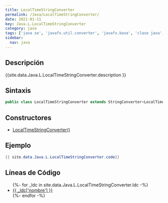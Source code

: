 ```yaml
---
title: LocalTimeStringConverter
permalink: /Java/LocalTimeStringConverter/
date: 2021-01-11
key: Java.L.LocalTimeStringConverter
category: java
tags: ['java se', 'javafx.util.converter', 'javafx.base', 'clase java', 'JavaFX 8.0']
sidebar: 
  nav: java
---
```


## Descripción
{{site.data.Java.L.LocalTimeStringConverter.description }}

## Sintaxis
~~~java
public class LocalTimeStringConverter extends StringConverter<LocalTime>
~~~

## Constructores
* [LocalTimeStringConverter()](/Java/LocalTimeStringConverter/LocalTimeStringConverter/)

## Ejemplo
~~~java
{{ site.data.Java.L.LocalTimeStringConverter.code}}
~~~

## Líneas de Código
<ul>
{%- for _ldc in site.data.Java.L.LocalTimeStringConverter.ldc -%}
   <li>
       <a href="{{_ldc['url'] }}">{{ _ldc['nombre'] }}</a>
   </li>
{%- endfor -%}
</ul>
